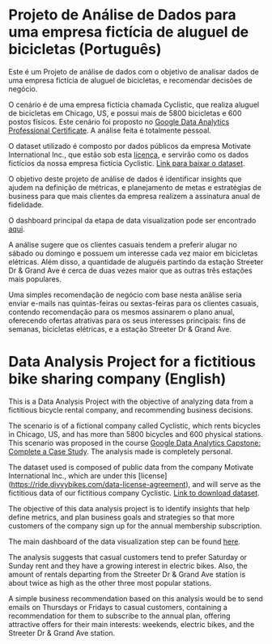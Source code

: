 # Projeto de Análise de Dados para uma empresa fictícia de aluguel de bicicletas (Português)

Este é um Projeto de análise de dados com o objetivo de analisar dados de uma empresa fictícia de aluguel de bicicletas, e recomendar decisões de negócio.

O cenário é de uma empresa fictícia chamada Cyclistic, que realiza aluguel de bicicletas em Chicago, US, e possui mais de 5800 bicicletas e 600 postos físicos.
Este cenário foi proposto no [Google Data Analytics Professional Certificate](https://www.coursera.org/professional-certificates/google-data-analytics?). A análise feita é totalmente pessoal.

O dataset utilizado é composto por dados públicos da empresa Motivate International Inc., que estão sob esta [licença](https://ride.divvybikes.com/data-license-agreement), e servirão
como os dados fictícios da nossa empresa fictícia Cyclistic. [Link para baixar o dataset](https://divvy-tripdata.s3.amazonaws.com/index.html).

O objetivo deste projeto de análise de dados é identificar insights que ajudem na definição de métricas, e planejamento de metas e estratégias de business para que mais clientes da empresa realizem a assinatura anual de fidelidade.

O dashboard principal da etapa de data visualization pode ser encontrado [aqui](https://public.tableau.com/app/profile/carlos.vinicius3512/viz/Bike_Sharing_Analysis_16407949341070/Dashboard6).

A análise sugere que os clientes casuais tendem a preferir alugar no sábado ou domingo e possuem um interesse cada vez maior em bicicletas elétricas. Além disso, a quantidade de aluguéis partindo da estação Streeter Dr & Grand Ave é cerca de duas vezes maior que as outras três estações mais populares.

Uma simples recomendação de negócio com base nesta análise seria enviar e-mails nas quintas-feiras ou sextas-feiras para os clientes casuais, contendo recomendação para os mesmos assinarem o plano anual, oferecendo ofertas atrativas para os seus interesses principais: fins de semanas, bicicletas elétricas, e a estação Streeter Dr & Grand Ave.


# Data Analysis Project for a fictitious bike sharing company (English)

This is a Data Analysis Project with the objective of analyzing data from a fictitious bicycle rental company, and recommending business decisions.

The scenario is of a fictional company called Cyclistic, which rents bicycles in Chicago, US, and has more than 5800 bicycles and 600 physical stations.
This scenario was proposed in the course [Google Data Analytics Capstone: Complete a Case Study](https://www.coursera.org/learn/google-data-analytics-capstone?). The analysis made is completely personal.

The dataset used is composed of public data from the company Motivate International Inc., which are under this [license] (https://ride.divvybikes.com/data-license-agreement), and will serve as the fictitious data of our fictitious company Cyclistic. [Link to download dataset](https://divvy-tripdata.s3.amazonaws.com/index.html).

The objective of this data analysis project is to identify insights that help define metrics, and plan business goals and strategies so that more customers of the company sign up for the annual membership subscription.

The main dashboard of the data visualization step can be found [here](https://public.tableau.com/app/profile/carlos.vinicius3512/viz/Bike_Sharing_Analysis_16407949341070/Dashboard6).

The analysis suggests that casual customers tend to prefer Saturday or Sunday rent and they have a growing interest in electric bikes. Also, the amount of rentals departing from the Streeter Dr & Grand Ave station is about twice as high as the other three most popular stations.

A simple business recommendation based on this analysis would be to send emails on Thursdays or Fridays to casual customers, containing a recommendation for them to subscribe to the annual plan, offering attractive offers for their main interests: weekends, electric bikes, and the Streeter Dr & Grand Ave station.

